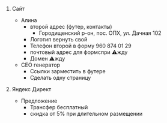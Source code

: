 1. Сайт
	- Алина
		- второй адрес (футер, контакты)
			- Городищенский р-он, пос. ОПХ, ул. Дачная 102
		- Логотип вернуть свой
		- Телефон второй в форму 960 874 01 29
		- почтовый адрес для формспри ⚠️жду
		- Домен ⚠️жду
	- СЕО генератор
		- Ссылки зарместить в футере
		- Сделать одну страницу

2. Яндекс Директ
	- Предложение
		- Трансфер бесплатный
		- скидка от 5% при длительном размещении
